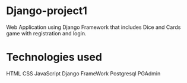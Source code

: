 # Django-project1

Web Application using Django Framework that includes Dice and Cards game with registration and login.

# Technologies used 
HTML
CSS
JavaScript
Django FrameWork
Postgresql
PGAdmin

